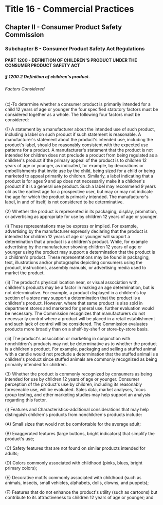 
# Title 16 - Commercial Practices
## Chapter II - Consumer Product Safety Commission
### Subchapter B - Consumer Product Safety Act Regulations
#### PART 1200 - DEFINITION OF CHILDREN'S PRODUCT UNDER THE CONSUMER PRODUCT SAFETY ACT
##### § 1200.2 Definition of children's product.
###### Factors Considered

(c)-To determine whether a consumer product is primarily intended for a child 12 years of age or younger the four specified statutory factors must be considered together as a whole. The following four factors must be considered:

(1) A statement by a manufacturer about the intended use of such product, including a label on such product if such statement is reasonable. A manufacturer's statement about the product's intended use, including the product's label, should be reasonably consistent with the expected use patterns for a product. A manufacturer's statement that the product is not intended for children does not preclude a product from being regulated as a children's product if the primary appeal of the product is to children 12 years of age or younger, as indicated, for example, by decorations or embellishments that invite use by the child, being sized for a child or being marketed to appeal primarily to children. Similarly, a label indicating that a product is for ages 9 and up does not necessarily make it a children's product if it is a general use product. Such a label may recommend 9 years old as the earliest age for a prospective user, but may or may not indicate the age for which the product is primarily intended. The manufacturer's label, in and of itself, is not considered to be determinative.

(2) Whether the product is represented in its packaging, display, promotion, or advertising as appropriate for use by children 12 years of age or younger.

(i) These representations may be express or implied. For example, advertising by the manufacturer expressly declaring that the product is intended for children 12 years of age or younger will support a determination that a product is a children's product. While, for example advertising by the manufacturer showing children 12 years of age or younger using the product may support a determination that the product is a children's product. These representations may be found in packaging, text, illustrations and/or photographs depicting consumers using the product, instructions, assembly manuals, or advertising media used to market the product.

(ii) The product's physical location near, or visual association with, children's products may be a factor in making an age determination, but is not determinative. For example, a product displayed in a children's toy section of a store may support a determination that the product is a children's product. However, where that same product is also sold in department stores and marketed for general use, further evaluation would be necessary. The Commission recognizes that manufacturers do not necessarily control where a product will be placed in a retail establishment and such lack of control will be considered. The Commission evaluates products more broadly than on a shelf-by-shelf or store-by-store basis.

(iii) The product's association or marketing in conjunction with nonchildren's products may not be determinative as to whether the product is a children's product. For example, packaging and selling a stuffed animal with a candle would not preclude a determination that the stuffed animal is a children's product since stuffed animals are commonly recognized as being primarily intended for children.

(3) Whether the product is commonly recognized by consumers as being intended for use by children 12 years of age or younger. Consumer perception of the product's use by children, including its reasonably foreseeable use, will be evaluated. Sales data, market analyses, focus group testing, and other marketing studies may help support an analysis regarding this factor.

(i) Features and Characteristics-additional considerations that may help distinguish children's products from nonchildren's products include:

(A) Small sizes that would not be comfortable for the average adult;

(B) Exaggerated features (large buttons, bright indicators) that simplify the product's use;

(C) Safety features that are not found on similar products intended for adults;

(D) Colors commonly associated with childhood (pinks, blues, bright primary colors);

(E) Decorative motifs commonly associated with childhood (such as animals, insects, small vehicles, alphabets, dolls, clowns, and puppets);

(F) Features that do not enhance the product's utility (such as cartoons) but contribute to its attractiveness to children 12 years of age or younger; and
